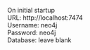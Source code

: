 On initial startup<br>
URL: http://localhost:7474<br>
Username: neo4j<br>
Password: neo4j<br>
Database: leave blank